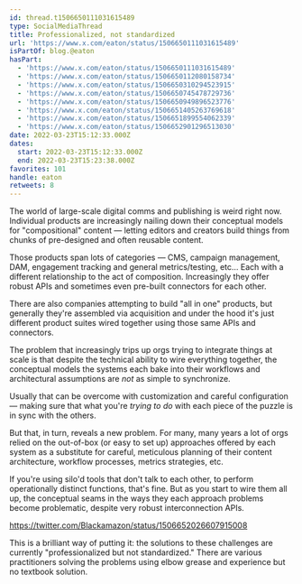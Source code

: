 ```yaml
---
id: thread.t1506650111031615489
type: SocialMediaThread
title: Professionalized, not standardized
url: 'https://www.x.com/eaton/status/1506650111031615489'
isPartOf: blog.@eaton
hasPart:
  - 'https://www.x.com/eaton/status/1506650111031615489'
  - 'https://www.x.com/eaton/status/1506650112080158734'
  - 'https://www.x.com/eaton/status/1506650310294523915'
  - 'https://www.x.com/eaton/status/1506650745478729736'
  - 'https://www.x.com/eaton/status/1506650949896523776'
  - 'https://www.x.com/eaton/status/1506651405263769618'
  - 'https://www.x.com/eaton/status/1506651899554062339'
  - 'https://www.x.com/eaton/status/1506652901296513030'
date: 2022-03-23T15:12:33.000Z
dates:
  start: 2022-03-23T15:12:33.000Z
  end: 2022-03-23T15:23:38.000Z
favorites: 101
handle: eaton
retweets: 8
---
```

The world of large-scale digital comms and publishing is weird right now. Individual products are increasingly nailing down their conceptual models for "compositional" content — letting editors and creators build things from chunks of pre-designed and often reusable content.

Those products span lots of categories — CMS, campaign management, DAM, engagement tracking and general metrics/testing, etc… Each with a different relationship to the act of composition. Increasingly they offer robust APIs and sometimes even pre-built connectors for each other.

There are also companies attempting to build "all in one" products, but generally they're assembled via acquisition and under the hood it's just different product suites wired together using those same APIs and connectors.

The problem that increasingly trips up orgs trying to integrate things at scale is that despite the technical ability to wire everything together, the conceptual models the systems each bake into their workflows and architectural assumptions are *not* as simple to synchronize.

Usually that can be overcome with customization and careful configuration — making sure that what you're *trying to do* with each piece of the puzzle is in sync with the others.

But that, in turn, reveals a new problem. For many, many years a lot of orgs relied on the out-of-box (or easy to set up) approaches offered by each system as a substitute for careful, meticulous planning of their content architecture, workflow processes, metrics strategies, etc.

If you're using silo'd tools that don't talk to each other, to perform operationally distinct functions, that's fine. But as you start to wire them all up, the conceptual seams in the ways they each approach problems become problematic, despite very robust interconnection APIs.

https://twitter.com/Blackamazon/status/1506652026607915008

This is a brilliant way of putting it: the solutions to these challenges are currently "professionalized but not standardized." There are various practitioners solving the problems using elbow grease and experience but no textbook solution.
